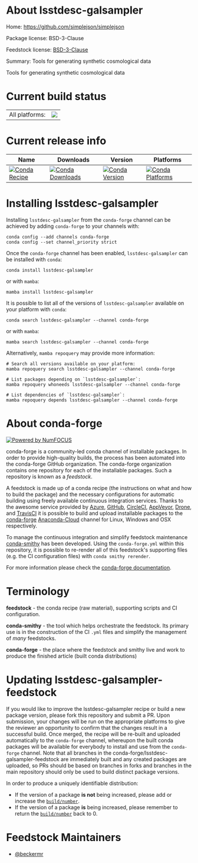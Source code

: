 About lsstdesc-galsampler
=========================

Home: https://github.com/simplejson/simplejson

Package license: BSD-3-Clause

Feedstock license: [BSD-3-Clause](https://github.com/conda-forge/lsstdesc-galsampler-feedstock/blob/main/LICENSE.txt)

Summary: Tools for generating synthetic cosmological data

Tools for generating synthetic cosmological data


Current build status
====================


<table><tr><td>All platforms:</td>
    <td>
      <a href="https://dev.azure.com/conda-forge/feedstock-builds/_build/latest?definitionId=17335&branchName=main">
        <img src="https://dev.azure.com/conda-forge/feedstock-builds/_apis/build/status/lsstdesc-galsampler-feedstock?branchName=main">
      </a>
    </td>
  </tr>
</table>

Current release info
====================

| Name | Downloads | Version | Platforms |
| --- | --- | --- | --- |
| [![Conda Recipe](https://img.shields.io/badge/recipe-lsstdesc--galsampler-green.svg)](https://anaconda.org/conda-forge/lsstdesc-galsampler) | [![Conda Downloads](https://img.shields.io/conda/dn/conda-forge/lsstdesc-galsampler.svg)](https://anaconda.org/conda-forge/lsstdesc-galsampler) | [![Conda Version](https://img.shields.io/conda/vn/conda-forge/lsstdesc-galsampler.svg)](https://anaconda.org/conda-forge/lsstdesc-galsampler) | [![Conda Platforms](https://img.shields.io/conda/pn/conda-forge/lsstdesc-galsampler.svg)](https://anaconda.org/conda-forge/lsstdesc-galsampler) |

Installing lsstdesc-galsampler
==============================

Installing `lsstdesc-galsampler` from the `conda-forge` channel can be achieved by adding `conda-forge` to your channels with:

```
conda config --add channels conda-forge
conda config --set channel_priority strict
```

Once the `conda-forge` channel has been enabled, `lsstdesc-galsampler` can be installed with `conda`:

```
conda install lsstdesc-galsampler
```

or with `mamba`:

```
mamba install lsstdesc-galsampler
```

It is possible to list all of the versions of `lsstdesc-galsampler` available on your platform with `conda`:

```
conda search lsstdesc-galsampler --channel conda-forge
```

or with `mamba`:

```
mamba search lsstdesc-galsampler --channel conda-forge
```

Alternatively, `mamba repoquery` may provide more information:

```
# Search all versions available on your platform:
mamba repoquery search lsstdesc-galsampler --channel conda-forge

# List packages depending on `lsstdesc-galsampler`:
mamba repoquery whoneeds lsstdesc-galsampler --channel conda-forge

# List dependencies of `lsstdesc-galsampler`:
mamba repoquery depends lsstdesc-galsampler --channel conda-forge
```


About conda-forge
=================

[![Powered by
NumFOCUS](https://img.shields.io/badge/powered%20by-NumFOCUS-orange.svg?style=flat&colorA=E1523D&colorB=007D8A)](https://numfocus.org)

conda-forge is a community-led conda channel of installable packages.
In order to provide high-quality builds, the process has been automated into the
conda-forge GitHub organization. The conda-forge organization contains one repository
for each of the installable packages. Such a repository is known as a *feedstock*.

A feedstock is made up of a conda recipe (the instructions on what and how to build
the package) and the necessary configurations for automatic building using freely
available continuous integration services. Thanks to the awesome service provided by
[Azure](https://azure.microsoft.com/en-us/services/devops/), [GitHub](https://github.com/),
[CircleCI](https://circleci.com/), [AppVeyor](https://www.appveyor.com/),
[Drone](https://cloud.drone.io/welcome), and [TravisCI](https://travis-ci.com/)
it is possible to build and upload installable packages to the
[conda-forge](https://anaconda.org/conda-forge) [Anaconda-Cloud](https://anaconda.org/)
channel for Linux, Windows and OSX respectively.

To manage the continuous integration and simplify feedstock maintenance
[conda-smithy](https://github.com/conda-forge/conda-smithy) has been developed.
Using the ``conda-forge.yml`` within this repository, it is possible to re-render all of
this feedstock's supporting files (e.g. the CI configuration files) with ``conda smithy rerender``.

For more information please check the [conda-forge documentation](https://conda-forge.org/docs/).

Terminology
===========

**feedstock** - the conda recipe (raw material), supporting scripts and CI configuration.

**conda-smithy** - the tool which helps orchestrate the feedstock.
                   Its primary use is in the construction of the CI ``.yml`` files
                   and simplify the management of *many* feedstocks.

**conda-forge** - the place where the feedstock and smithy live and work to
                  produce the finished article (built conda distributions)


Updating lsstdesc-galsampler-feedstock
======================================

If you would like to improve the lsstdesc-galsampler recipe or build a new
package version, please fork this repository and submit a PR. Upon submission,
your changes will be run on the appropriate platforms to give the reviewer an
opportunity to confirm that the changes result in a successful build. Once
merged, the recipe will be re-built and uploaded automatically to the
`conda-forge` channel, whereupon the built conda packages will be available for
everybody to install and use from the `conda-forge` channel.
Note that all branches in the conda-forge/lsstdesc-galsampler-feedstock are
immediately built and any created packages are uploaded, so PRs should be based
on branches in forks and branches in the main repository should only be used to
build distinct package versions.

In order to produce a uniquely identifiable distribution:
 * If the version of a package **is not** being increased, please add or increase
   the [``build/number``](https://docs.conda.io/projects/conda-build/en/latest/resources/define-metadata.html#build-number-and-string).
 * If the version of a package **is** being increased, please remember to return
   the [``build/number``](https://docs.conda.io/projects/conda-build/en/latest/resources/define-metadata.html#build-number-and-string)
   back to 0.

Feedstock Maintainers
=====================

* [@beckermr](https://github.com/beckermr/)

